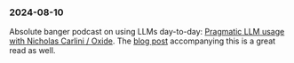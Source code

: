 ### 2024-08-10

Absolute banger podcast on using LLMs day-to-day: [Pragmatic LLM usage with Nicholas Carlini / Oxide](https://oxide.computer/podcasts/oxide-and-friends/2038761). The [blog post](https://nicholas.carlini.com/writing/2024/how-i-use-ai.html) accompanying this is a great read as well.

